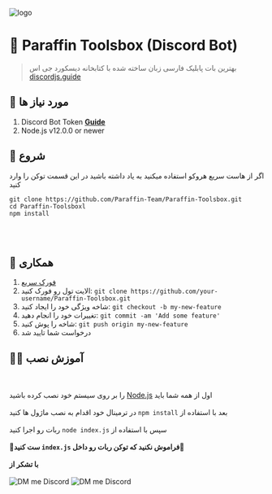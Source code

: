 
![logo](https://cdn.discordapp.com/attachments/799297746217467944/803874910354276382/bandicam_2021-01-26_21-58-39-528.jpg)

# 🤖 Paraffin Toolsbox (Discord Bot)
> بهترین بات پابلیک فارسی زبان ساخته شده با کتابخانه دیسکورد جی اس [discordjs.guide](https://discordjs.guide)

## 🔧 مورد نیاز ها
1. Discord Bot Token **[Guide](https://discordjs.guide/preparations/setting-up-a-bot-application.html#creating-your-bot)**
2. Node.js v12.0.0 or newer

## 🚀 شروع

اگر از هاست سریع هروکو استفاده میکنید به یاد داشته باشید در این قسمت توکن را وارد کنید

```
git clone https://github.com/Paraffin-Team/Paraffin-Toolsbox.git
cd Paraffin-Toolsboxl
npm install
```
<br><br>

## 🤝 همکاری

1. [فورک سریع](https://github.com/Paraffin-Team/Paraffin-Toolsbox/fork)
2. الایت تول رو فورک کنید: `git clone https://github.com/your-username/Paraffin-Toolsbox.git`
3. شاخه ویژگی خود را ایجاد کنید: `git checkout -b my-new-feature`
4. تغییرات خود را انجام دهید: `git commit -am 'Add some feature'`
5. شاخه را پوش کنید: `git push origin my-new-feature`
6. درخواست شما تایید شد


## 👨‍🏫 آموزش نصب

<br><br>
را بر روی سیستم خود نصب کرده باشید <a href="https://nodejs.org/en/">Node.js</a> اول از همه شما باید 
<br><br>
در ترمینال خود اقدام به نصب ماژول ها کنید `npm install` بعد با استفاده از 
<br><br>
ربات رو اجرا کنید `node index.js` سپس با استفاده از 
<br><br>
**🔴ست کنید `index.js` فراموش نکنید که توکن ربات رو داخل🔴**
<br><br>
**با تشکر از**
<br><br>
![DM me Discord](https://discord.c99.nl/widget/theme-1/488958506280550402.png)
![DM me Discord](https://discord.c99.nl/widget/theme-1/490519932292038659.png)
